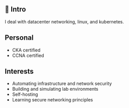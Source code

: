 ## 👋 Intro

I deal with datacenter networking, linux, and kubernetes.

## Personal

- CKA certified
- CCNA certified

## Interests

- Automating infrastructure and network security
- Building and simulating lab environments
- Self-hosting
- Learning secure networking principles
